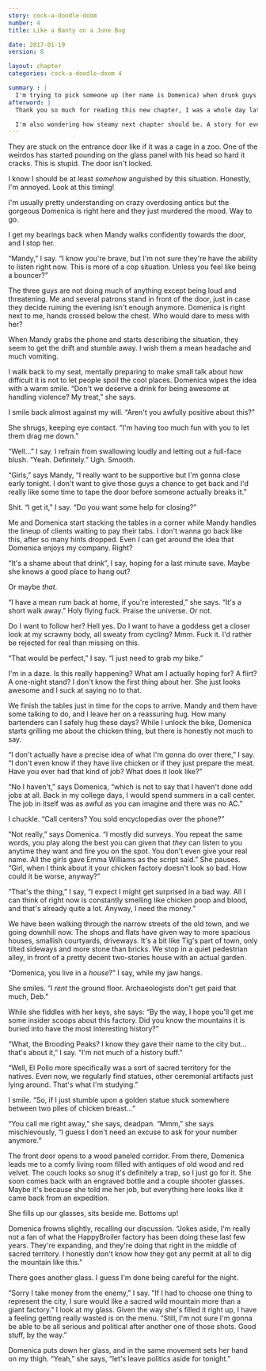 ```yaml
---
story: cock-a-doodle-doom
number: 4
title: Like a Banty on a June Bug

date: 2017-01-19
version: 0

layout: chapter
categories: cock-a-doodle-doom 4

summary : |
  I'm trying to pick someone up (her name is Domenica) when drunk guys start pounding on the door screaming weird stuff. Really?
afterword: |
  Thank you so much for reading this new chapter, I was a whole day late from changing cities and potentially getting hired, we'll see. Things in this story have a tendency to stretch out, I originally thought it would be a 20-chapters but I'm not so sure anymore. Guess we'll find out!

  I'm also wondering how steamy next chapter should be. A story for everyone, or a grown-up one? I have a week to find out.
---
```

They are stuck on the entrance door like if it was a cage in a zoo. One of the weirdos has started pounding on the glass panel with his head so hard it cracks. This is stupid. The door isn't locked.

I know I should be at least *somehow* anguished by this situation. Honestly, I'm annoyed. Look at this timing!

I'm usually pretty understanding on crazy overdosing antics but the gorgeous Domenica is right here and they just murdered the mood. Way to go.

I get my bearings back when Mandy walks confidently towards the door, and I stop her.

“Mandy,” I say. “I know you're brave, but I'm not sure they're have the ability to listen right now. This is more of a cop situation. Unless you feel like being a bouncer?”

The three guys are not doing much of anything except being loud and threatening. Me and several patrons stand in front of the door, just in case they decide ruining the evening isn't enough anymore. Domenica is right next to me, hands crossed below the chest. Who would dare to mess with her?

When Mandy grabs the phone and starts describing the situation, they seem to get the drift and stumble away. I wish them a mean headache and much vomiting.

I walk back to my seat, mentally preparing to make small talk about how difficult it is not to let people spoil the cool places. Domenica wipes the idea with a warm smile. “Don't we deserve a drink for being awesome at handling violence? My treat,” she says.

I smile back almost against my will. “Aren't you awfully positive about this?”

She shrugs, keeping eye contact. “I'm having too much fun with you to let them drag me down.”

“Well…” I say. I refrain from swallowing loudly and letting out a full-face blush. “Yeah. Definitely.” Ugh. Smooth.

“Girls,” says Mandy, “I really want to be supportive but I'm gonna close early tonight. I don't want to give those guys a chance to get back and I'd really like some time to tape the door before someone actually breaks it.”

Shit. “I get it,” I say. “Do you want some help for closing?”

Me and Domenica start stacking the tables in a corner while Mandy handles the lineup of clients waiting to pay their tabs. I don't wanna go back like this, after so many hints dropped. Even *I* can get around the idea that Domenica enjoys my company. Right?

“It's a shame about that drink”, I say, hoping for a last minute save. Maybe she knows a good place to hang out?

Or maybe *that*.

“I have a mean rum back at home, if you're interested,” she says. “It's a short walk away.” Holy flying fuck. Praise the universe. Or not.

Do I want to follow her? Hell yes. Do I want to have a goddess get a closer look at my scrawny body, all sweaty from cycling? Mmm. Fuck it. I'd rather be rejected for real than missing on this.

“That would be perfect,” I say. “I just need to grab my bike.”

I'm in a daze. Is this really happening? What am I actually hoping for? A flirt? A one-night stand? I don't know the first thing about her. She just looks awesome and I suck at saying no to that.

We finish the tables just in time for the cops to arrive. Mandy and them have some talking to do, and I leave her on a reassuring hug. How many bartenders can I safely hug these days? While I unlock the bike, Domenica starts grilling me about the chicken thing, but there is honestly not much to say.

“I don't actually have a precise idea of what I'm gonna do over there,” I say. “I don't even know if they have live chicken or if they just prepare the meat. Have you ever had that kind of job? What does it look like?”

“No I haven't,” says Domenica, “which is not to say that I haven't done odd jobs at all. Back in my college days, I would spend summers in a call center. The job in itself was as awful as you can imagine and there was no AC.”

I chuckle. “Call centers? You sold encyclopedias over the phone?”

“Not really,” says Domenica. “I mostly did surveys. You repeat the same words, you play along the best you can given that *they* can listen to you anytime they want and fire you on the spot. You don't even give your real name. All the girls gave Emma Williams as the script said.” She pauses. “Girl, when I think about it your chicken factory doesn't look so bad. How could it be worse, anyway?”

“That's the thing,” I say, “I expect I might get surprised in a bad way. All I can think of right now is constantly smelling like chicken poop and blood, and that's already quite a lot. Anyway, I need the money.”

We have been walking through the narrow streets of the old town, and we going downhill now. The shops and flats have given way to more spacious houses, smallish courtyards, driveways. It's a bit like Tig's part of town, only tilted sideways and more stone than bricks. We stop in a quiet pedestrian alley, in front of a pretty decent two-stories house with an actual garden.

“Domenica, you live in a *house*?” I say, while my jaw hangs.

She smiles. “I *rent* the ground floor. Archaeologists don't get paid that much, Deb.”

While she fiddles with her keys, she says: “By the way, I hope you'll get me some insider scoops about this factory. Did you know the mountains it is buried into have the most interesting history?”

“What, the Brooding Peaks? I know they gave their name to the city but… that's about it,” I say. “I'm not much of a history buff.”

“Well, El Pollo more specifically was a sort of sacred territory for the natives. Even now, we regularly find statues, other ceremonial artifacts just lying around. That's what I'm studying.”

I smile. “So, if I just stumble upon a golden statue stuck somewhere between two piles of chicken breast…”

“You call me right away,” she says, deadpan. “Mmm,” she says mischievously, “I guess I don't need an excuse to ask for your number anymore.”

The front door opens to a wood paneled corridor. From there, Domenica leads me to a comfy living room filled with antiques of old wood and red velvet. The couch looks so snug it's definitely a trap, so I just go for it. She soon comes back with an engraved bottle and a couple shooter glasses. Maybe it's because she told me her job, but everything here looks like it came back from an expedition.

She fills up our glasses, sits beside me. Bottoms up!

Domenica frowns slightly, recalling our discussion. “Jokes aside, I'm really not a fan of what the HappyBroiler factory has been doing these last few years. They're expanding, and they're doing that right in the middle of sacred territory. I honestly don't know how they got any permit at all to dig the mountain like this.”

There goes another glass. I guess I'm done being careful for the night.

“Sorry I take money from the enemy,” I say. “If I had to choose one thing to represent the city, I sure would like a sacred wild mountain more than a giant factory.” I look at my glass. Given the way she's filled it right up, I have a feeling getting really wasted is on the menu. “Still, I'm not sure I'm gonna be able to be all serious and political after another one of those shots. Good stuff, by the way.”

Domenica puts down her glass, and in the same movement sets her hand on my thigh. “Yeah,” she says, “let's leave politics aside for tonight.”
